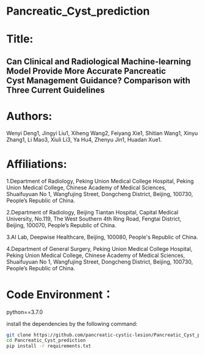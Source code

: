 # Pancreatic_Cyst_prediction

# Title:
## Can Clinical and Radiological Machine-learning Model Provide More Accurate Pancreatic Cyst Management Guidance? Comparison with Three Current Guidelines 

# Authors:
Wenyi Deng1, Jingyi Liu1, Xiheng Wang2, Feiyang Xie1, Shitian Wang1, Xinyu Zhang1, Li Mao3, Xiuli Li3, Ya Hu4, Zhenyu Jin1, Huadan Xue1.  

# Affiliations:
1.Department of Radiology, Peking Union Medical College Hospital, Peking Union Medical College, Chinese Academy of Medical Sciences, Shuaifuyuan No 1, Wangfujing Street, Dongcheng District, Beijing, 100730, People’s Republic of China. 

2.Department of Radiology, Beijing Tiantan Hospital, Capital Medical University, No.119, The West Southern 4th Ring Road, Fengtai District, Beijing, 100070, People’s Republic of China.  

3.AI Lab, Deepwise Healthcare, Beijing, 100080, People's Republic of China. 

4.Department of General Surgery, Peking Union Medical College Hospital, Peking Union Medical College, Chinese Academy of Medical Sciences, Shuaifuyuan No 1, Wangfujing Street, Dongcheng District, Beijing, 100730, People’s Republic of China. 

# Code Environment：
python==3.7.0

install the dependencies by the following command:

```bash
git clone https://github.com/pancreatic-cystic-lesion/Pancreatic_Cyst_prediction.git
cd Pancreatic_Cyst_prediction
pip install -r requirements.txt
```

